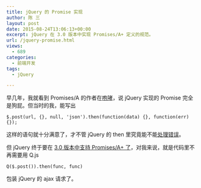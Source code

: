 ```yaml
---
title: jQuery 的 Promise 实现
author: 陈 三
layout: post
date: 2015-08-24T13:06:13+00:00
excerpt: jQuery 在 3.0 版本中实现 Promises/A+ 定义的规范。
url: /jquery-promise.html
views:
  - 689
categories:
  - 前端开发
tags:
  - jQuery

---
```

早几年，我就看到 Promises/A 的作者在[咆哮][1]，说 jQuery 实现的 Promise 完全是狗屁。但当时的我，能写出

    $.post(url, {}, null, 'json').then(function(data) {}, function(err) {});
    

这样的语句就十分满意了，才不管 jQuery 的 then 里究竟能不能[处理错误][2]。

但 jQuery 终于要在 [3.0 版本中支持 Promises/A+ 了][3]，对我来说，就是代码里不再需要用 Q.js

    Q($.post()).then(func, func)
    

包装 jQuery 的 ajax 请求了。

 [1]: https://blog.domenic.me/youre-missing-the-point-of-promises/
 [2]: https://github.com/kriskowal/q/wiki/Coming-from-jQuery
 [3]: http://blog.jquery.com/2015/07/13/jquery-3-0-and-jquery-compat-3-0-alpha-versions-released/